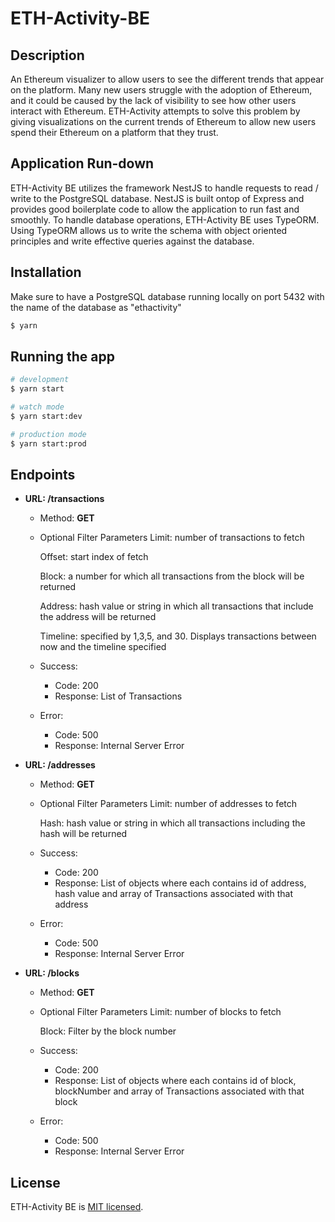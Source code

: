 # ETH-Activity-BE

## Description

An Ethereum visualizer to allow users to see the different trends that appear on the platform. Many new users struggle with the adoption of Ethereum, and it could be caused by the lack of visibility to see how other users interact with Ethereum. ETH-Activity attempts to solve this problem by giving visualizations on the current trends of Ethereum to allow new users spend their Ethereum on a platform that they trust.

## Application Run-down

ETH-Activity BE utilizes the framework NestJS to handle requests to read / write to the PostgreSQL database. NestJS is built ontop of Express and provides good boilerplate code to allow the application to run fast and smoothly. To handle database operations, ETH-Activity BE uses TypeORM. Using TypeORM allows us to write the schema with object oriented principles and write effective queries against the database.

## Installation

Make sure to have a PostgreSQL database running locally on port 5432 with the name of the database as "ethactivity"

```bash
$ yarn
```

## Running the app

```bash
# development
$ yarn start

# watch mode
$ yarn start:dev

# production mode
$ yarn start:prod
```

## Endpoints

- **URL: /transactions**

  - Method: **GET**
  - Optional Filter Parameters
    Limit: number of transactions to fetch

    Offset: start index of fetch

    Block: a number for which all transactions from the block will be returned

    Address: hash value or string in which all transactions that include the address will be returned

    Timeline: specified by 1,3,5, and 30. Displays transactions between now and the timeline specified

  - Success:
    - Code: 200
    - Response: List of Transactions
  - Error:
    - Code: 500
    - Response: Internal Server Error

- **URL: /addresses**

  - Method: **GET**
  - Optional Filter Parameters
    Limit: number of addresses to fetch

    Hash: hash value or string in which all transactions including the hash will be returned

  - Success:
    - Code: 200
    - Response: List of objects where each contains id of address, hash value and array of Transactions associated with that address
  - Error:
    - Code: 500
    - Response: Internal Server Error

- **URL: /blocks**

  - Method: **GET**
  - Optional Filter Parameters
    Limit: number of blocks to fetch

    Block: Filter by the block number

  - Success:
    - Code: 200
    - Response: List of objects where each contains id of block, blockNumber and array of Transactions associated with that block
  - Error:
    - Code: 500
    - Response: Internal Server Error

## License

ETH-Activity BE is [MIT licensed](LICENSE).
